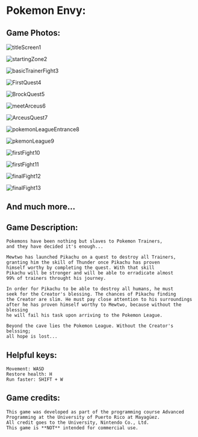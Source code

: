 # Pokemon Envy:


## Game Photos:

![titleScreen1](https://user-images.githubusercontent.com/55965894/66708436-6ae97f80-ed1e-11e9-8437-2c908a1a850a.png)

![startingZone2](https://user-images.githubusercontent.com/55965894/66708448-91a7b600-ed1e-11e9-81d5-1265e6b5d999.png)

![basicTrainerFight3](https://user-images.githubusercontent.com/55965894/66708452-979d9700-ed1e-11e9-98d4-1741961aa833.png)

![FirstQuest4](https://user-images.githubusercontent.com/55965894/66708453-9e2c0e80-ed1e-11e9-90d3-818ba0336b3c.png)

![BrockQuest5](https://user-images.githubusercontent.com/55965894/66708462-bd2aa080-ed1e-11e9-8aa7-38b1ea971806.png)

![meetArceus6](https://user-images.githubusercontent.com/55965894/66708463-c1ef5480-ed1e-11e9-8870-f7bff4892a19.png)

![ArceusQuest7](https://user-images.githubusercontent.com/55965894/66708465-c6b40880-ed1e-11e9-9c9f-4ee051cc7ede.png)

![pokemonLeagueEntrance8](https://user-images.githubusercontent.com/55965894/66708466-cae02600-ed1e-11e9-8e97-56ce81bce059.png)

![pkemonLeague9](https://user-images.githubusercontent.com/55965894/66708467-ce73ad00-ed1e-11e9-874e-462fa91ebd27.png)

![firstFight10](https://user-images.githubusercontent.com/55965894/66708468-d0d60700-ed1e-11e9-9ce1-2088cb8eeb45.png)

![firstFight11](https://user-images.githubusercontent.com/55965894/66708469-d5022480-ed1e-11e9-8ab4-1eadfd394e8b.png)

![finalFight12](https://user-images.githubusercontent.com/55965894/66708470-da5f6f00-ed1e-11e9-90a3-fc245c4d3fa9.png)

![finalFight13](https://user-images.githubusercontent.com/55965894/66708474-e21f1380-ed1e-11e9-91b9-8c41791b6704.png)

## And much more...


## Game Description:

	Pokemons have been nothing but slaves to Pokemon Trainers, 
	and they have decided it's enough... 

	Mewtwo has launched Pikachu on a quest to destroy all Trainers, 
	granting him the skill of Thunder once Pikachu has proven 
	himself worthy by completing the quest. With that skill 
	Pikachu will be stronger and will be able to erradicate almost 
	99% of trainers throught his journey. 
	 
	In order for Pikachu to be able to destroy all humans, he must 
	seek for the Creator's blessing. The chances of Pikachu finding  
	the Creator are slim. He must pay close attention to his surroundings 
	after he has proven himself worthy to Mewtwo, because without the blessing 
	he will fail his task upon arriving to the Pokemon League. 

	Beyond the cave lies the Pokemon League. Without the Creator's belssing; 
	all hope is lost... 


## Helpful keys:

	Movement: WASD
	Restore health: H
	Run faster: SHIFT + W

## Game credits:

	This game was developed as part of the programming course Advanced Programming at the University of Puerto Rico at Mayagüez.
	All credit goes to the University, Nintendo Co., Ltd.
	This game is **NOT** intended for commercial use.
		

